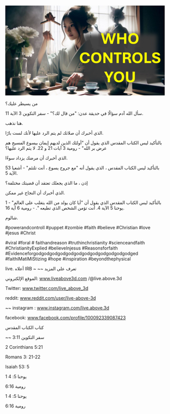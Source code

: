 ![Video cover image](../cover.jpg "cover photo")

من يسيطر عليك؟

سأل الله آدم سؤالًا في حديقة عدن: "من قال لك؟" - سفر التكوين 3 الآية 11.

هنا نذهب.

الذي أخبرك أن صلاتك لم يتم الرد عليها لأنك لست بارًا.

بالتأكيد ليس الكتاب المقدس الذي يقول أن "أولئك الذين لديهم إيمان بيسوع المسيح هم عرض بر الله" - رومية 3 آيات 21 و 22. لا يتم الرد عليها؟

الذي أخبرك أن مرضك يزداد سوءًا.

بالتأكيد ليس الكتاب المقدس ، الذي يقول أنه "مع جروح يسوع ، أنت تلتئم" - أشعيا 53 الآية 5.

إذن ، ما الذي يجعلك تعتقد أن قضيتك مختلفة؟

الذي أخبرك أن النجاح غير ممكن.

بالتأكيد ليس الكتاب المقدس الذي يقول أن "أيا كان يولد من الله يتغلب على العالم" - 1 يوحنا 5 الآية 4. أنت تؤمن الشخص الذي تطيعه ". - رومية 6 آية 16.

شالوم.

#powerandcontroll #puppet #zombie #faith #believe #Christian #love #jesus #Christ

#viral #foral # faithandreason #truthinchristianity #scienceandfaith #ChristianityExplied #believeInjesus #Reasonsforfaith #Evidenceforgodgodgodgodgodgodgodgodgodgodgodgodged #faithiMatiMiStizing #hope #inspiration #beyondthephysical

live. أعلاه IRB ~ ~~ تعرف على المزيد

الموقع الإلكتروني: www.liveabove3d.com /@live.above.3d

Twitter: www.twitter.com/live_above_3d

reddit: www.reddit.com/user/live-above-3d

~~ instagram : www.instagram.com/live.above.3d

facebook: www.facebook.com/profile/100092339087423

كتاب الكتاب المقدس

~~ سفر التكوين 3:11

2 Corinthians 5:21

Romans 3: 21-22

Isaiah 53: 5

1 يوحنا 5: 4

رومية 6:16

1 يوحنا 5: 4

رومية 6:16